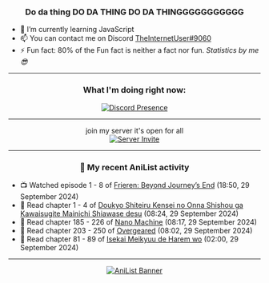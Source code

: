 <div align="center">

### Do da thing DO DA THING DO DA THINGGGGGGGGGGG
</div>

- 🌱 I’m currently learning JavaScript
- 📫 You can contact me on Discord [TheInternetUser#9060](https://discord.com/users/534117072796385300)
- ⚡ Fun fact: 80% of the Fun fact is neither a fact nor fun. _Statistics by me 😎_
<hr>

<div align="center">

### What I'm doing right now:
[![Discord Presence](https://lanyard.cnrad.dev/api/534117072796385300)](https://discord.com/users/534117072796385300)
<hr>

join my server it's open for all <br>
[![Server Invite](https://invidget.switchblade.xyz/bfYgVHxrSs)](https://discord.gg/bfYgVHxrSs)

<hr>
  
### 🌸 My recent AniList activity

</div>

<!-- ANILIST_ACTIVITY:start -->

-   📺 Watched episode 1 - 8 of [Frieren: Beyond Journey’s End](https://anilist.co/anime/154587) (18:50, 29 September 2024)
-   📖 Read chapter 1 - 4 of [Doukyo Shiteiru Kensei no Onna Shishou ga Kawaisugite Mainichi Shiawase desu](https://anilist.co/manga/178571) (08:24, 29 September 2024)
-   📖 Read chapter 185 - 226 of [Nano Machine](https://anilist.co/manga/120980) (08:17, 29 September 2024)
-   📖 Read chapter 203 - 250 of [Overgeared](https://anilist.co/manga/117460) (08:02, 29 September 2024)
-   📖 Read chapter 81 - 89 of [Isekai Meikyuu de Harem wo](https://anilist.co/manga/99462) (02:00, 29 September 2024)

<!-- ANILIST_ACTIVITY:end -->
<hr>

<div align="center">

[![AniList Banner](https://img.anili.st/User/929966)](https://anilist.co/user/TheInternetUser)

<!-- ![Profile views](https://gpvc.arturio.dev/TheInternetUse7) Since 2023-01-09 -->
<br>


</div>
